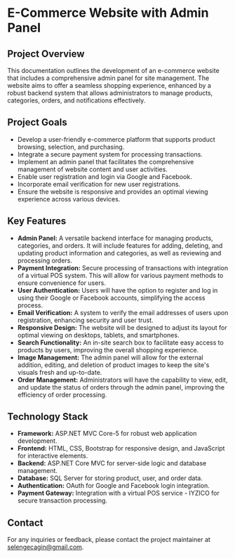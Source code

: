 # E-Commerce Website with Admin Panel

## Project Overview
This documentation outlines the development of an e-commerce website that includes a comprehensive admin panel for site management. The website aims to offer a seamless shopping experience, enhanced by a robust backend system that allows administrators to manage products, categories, orders, and notifications effectively.

## Project Goals
- Develop a user-friendly e-commerce platform that supports product browsing, selection, and purchasing.
- Integrate a secure payment system for processing transactions.
- Implement an admin panel that facilitates the comprehensive management of website content and user activities.
- Enable user registration and login via Google and Facebook.
- Incorporate email verification for new user registrations.
- Ensure the website is responsive and provides an optimal viewing experience across various devices.

## Key Features
- **Admin Panel:** A versatile backend interface for managing products, categories, and orders. It will include features for adding, deleting, and updating product information and categories, as well as reviewing and processing orders.
- **Payment Integration:** Secure processing of transactions with integration of a virtual POS system. This will allow for various payment methods to ensure convenience for users.
- **User Authentication:** Users will have the option to register and log in using their Google or Facebook accounts, simplifying the access process.
- **Email Verification:** A system to verify the email addresses of users upon registration, enhancing security and user trust.
- **Responsive Design:** The website will be designed to adjust its layout for optimal viewing on desktops, tablets, and smartphones.
- **Search Functionality:** An in-site search box to facilitate easy access to products by users, improving the overall shopping experience.
- **Image Management:** The admin panel will allow for the external addition, editing, and deletion of product images to keep the site's visuals fresh and up-to-date.
- **Order Management:** Administrators will have the capability to view, edit, and update the status of orders through the admin panel, improving the efficiency of order processing.

## Technology Stack
- **Framework:** ASP.NET MVC Core-5 for robust web application development.
- **Frontend:** HTML, CSS, Bootstrap for responsive design, and JavaScript for interactive elements.
- **Backend:** ASP.NET Core MVC for server-side logic and database management.
- **Database:** SQL Server for storing product, user, and order data.
- **Authentication:** OAuth for Google and Facebook login integration.
- **Payment Gateway:** Integration with a virtual POS service - IYZICO for secure transaction processing.

## Contact
For any inquiries or feedback, please contact the project maintainer at selengecagin@gmail.com.
